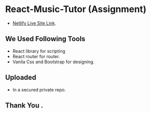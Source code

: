 # React-Music-Tutor (Assignment)

*  [Netlify Live Site Link](https://react-music-tutor.netlify.app/blog).

## We Used Following Tools

* React library for scripting
* React router for router.
* Vanila Css and Bootstrap for designing.

## Uploaded

* In a secured private repo.



## Thank You .